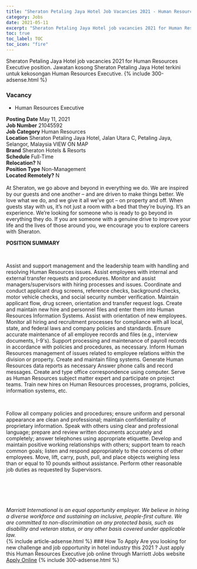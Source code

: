 ```yaml
---
title: "Sheraton Petaling Jaya Hotel Job Vacancies 2021 - Human Resources Executive" 
category: Jobs 
date: 2021-05-11 
excerpt: "Sheraton Petaling Jaya Hotel job vacancies 2021 for Human Resources Executive position. Jawatan kosong Sheraton Petaling Jaya Hotel terkini untuk kekosongan Human Resources Executive." 
toc: true 
toc_label: TOC 
toc_icon: "fire" 
--- 
```


Sheraton Petaling Jaya Hotel job vacancies 2021 for Human Resources Executive position. Jawatan kosong Sheraton Petaling Jaya Hotel terkini untuk kekosongan Human Resources Executive. 
{% include 300-adsense.html %} 
### Vacancy 
- Human Resources Executive 
<div><div><b>Posting Date</b> May 11, 2021<br><b>Job Number</b> 21045592<br><b>Job Category</b> Human Resources<br><b>Location</b> Sheraton Petaling Jaya Hotel, Jalan Utara C, Petaling Jaya, Selangor, Malaysia VIEW ON MAP<br><b>Brand</b> Sheraton Hotels &amp; Resorts<br><b>Schedule</b> Full-Time<br><b>Relocation?</b> N<br><b>Position Type</b> Non-Management<br><b>Located Remotely?</b> N<br><br>At Sheraton, we go above and beyond in everything we do. We are inspired by our guests and one another &#8211; and are driven to make things better. We love what we do, and we give it all we&#8217;ve got &#8211; on property and off. When guests stay with us, it&#8217;s not just a room with a bed that they&#8217;re buying. It&#8217;s an experience. We&#8217;re looking for someone who is ready to go beyond in everything they do. If you are someone with a genuine drive to improve your life and the lives of those around you, we encourage you to explore careers with Sheraton.<br></div><div> <p><strong>POSITION SUMMARY</strong></p> <p>&#160;</p> <p>Assist and support management and the leadership team with handling and resolving Human Resources issues. Assist employees with internal and external transfer requests and procedures. Monitor and assist managers/supervisors with hiring processes and issues. Coordinate and conduct applicant drug screens, reference checks, background checks, motor vehicle checks, and social security number verification. Maintain applicant flow, drug screen, orientation and transfer request logs. Create and maintain new hire and personnel files and enter them into Human Resources Information Systems. Assist with orientation of new employees. Monitor all hiring and recruitment processes for compliance with all local, state, and federal laws and company policies and standards. Ensure accurate maintenance of all employee records and files (e.g., interview documents, I-9's). Support processing and maintenance of payroll records in accordance with policies and procedures, as necessary. Inform Human Resources management of issues related to employee relations within the division or property. Create and maintain filing systems. Generate Human Resources data reports as necessary Answer phone calls and record messages. Create and type office correspondence using computer. Serve as Human Resources subject matter expert and participate on project teams. Train new hires on Human Resources processes, programs, policies, information systems, etc.</p> <p>&#160;</p> <p>Follow all company policies and procedures; ensure uniform and personal appearance are clean and professional; maintain confidentiality of proprietary information. Speak with others using clear and professional language; prepare and review written documents accurately and completely; answer telephones using appropriate etiquette. Develop and maintain positive working relationships with others; support team to reach common goals; listen and respond appropriately to the concerns of other employees. Move, lift, carry, push, pull, and place objects weighing less than or equal to 10 pounds without assistance. Perform other reasonable job duties as requested by Supervisors.</p> <p>&#160;</p> <p>&#160;</p> </div> <div> &#160;</div> <em>Marriott International is an equal opportunity employer.&#160;We believe in hiring a diverse workforce and sustaining an inclusive, people-first culture.&#160;We are committed to non-discrimination on&#160;any&#160;protected&#160;basis, such as disability and veteran status, or any other basis covered under applicable law.</em><br></div> 
{% include article-adsense.html %} 
### How To Apply 
Are you looking for new challenge and job opportunity in hotel industry this 2021 ?
Just apply this Human Resources Executive job online through Marriott Jobs website 
<a href="https://jobs.marriott.com/marriott/jobs/21045592?lang=en-us" class="btn btn--info" target="_blank" rel="nofollow noopenner">Apply Online</a> 
{% include 300-adsense.html %} 